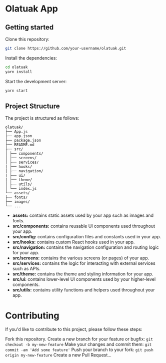 # Olatuak App

## Getting started

Clone this repository:

```bash
git clone https://github.com/your-username/olatuak.git

```

Install the dependencies:

```bash
cd olatuak
yarn install
```

Start the development server:

```bash
yarn start
```

## Project Structure

The project is structured as follows:

```
olatuak/
├── App.js
├── app.json
├── package.json
├── README.md
├── src/
│ ├── components/
│ ├── screens/
│ ├── services/
| ├── hooks/
| ├── navigation/
| ├── ui/
| ├── theme/
│ ├── utils/
│ └── index.js
└── assets/
├── fonts/
├── images/
└── ...
```

- **assets:** contains static assets used by your app such as images and fonts.
- **src/components:** contains reusable UI components used throughout your app.
- **src/config:** contains configuration files and constants used in your app.
- **src/hooks:** contains custom React hooks used in your app.
- **src/navigation:** contains the navigation configuration and routing logic for your app.
- **src/screens:** contains the various screens (or pages) of your app.
- **src/services:** contains the logic for interacting with external services such as APIs.
- **src/theme:** contains the theme and styling information for your app.
- **src/ui:** contains lower-level UI components used by your higher-level components.
- **src/utils:** contains utility functions and helpers used throughout your app.

# Contributing

If you'd like to contribute to this project, please follow these steps:

Fork this repository.
Create a new branch for your feature or bugfix: `git checkout -b my-new-feature`
Make your changes and commit them: `git commit -am 'Add some feature'`
Push your branch to your fork: `git push origin my-new-feature`
Create a new Pull Request...
